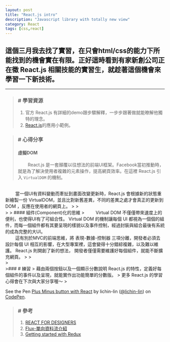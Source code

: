 ```yaml
---
layout: post
title: "React.js intro"
description: "Javascript library with totally new view"
category: React
tags: [css,react]
---
```

## 這個三月我去找了實習，在只會html/css的能力下所能找到的機會實在有限。正好這時看到有家新創公司正在徵 React.js 相關技能的實習生，就趁著這個機會來學習一下新技術。
---

>### # 學習資源
>1.    官方 React.js 有詳細的demo跟步驟解釋，一步步跟著做就能暸解他獨特的理念。
>2.    [React.js](http://tutorialzine.com/2014/07/5-practical-examples-for-learning-facebooks-react-framework/ "Title")的應用小範例。
>
>
<div class="paragraph-seperate"></div>

>### # 心得分享
>
>
> #### 虛擬DOM
>  &nbsp;&nbsp;&nbsp;&nbsp;&nbsp;&nbsp;&nbsp;&nbsp;React.js 是一套顛覆以往想法的前端UI框架。Facebook當初推動時，就是為了解決使用者複雜的元素操作，提高網頁效率。在這裡 React.js 引入 `VirtualDOM` 的機制。
<br>
&nbsp;&nbsp;&nbsp;&nbsp;&nbsp;&nbsp;&nbsp;&nbsp;當一個UI有資料變動而牽扯到畫面改變更新時，React.js 會根據新的狀態重新繪製一份 VirtualDOM，並且比對新舊差異，不同的差異之處才會真正的更新到 DOM ，反應在使用者的網頁上。
>
> <br>
>
> #### 組件(Component)化的思維
>&nbsp;&nbsp;&nbsp;&nbsp;&nbsp;&nbsp;&nbsp;&nbsp; Virtual DOM 不僅僅帶來速度上的便利，也使得UI有了可組合性。 Virtual DOM 的機制讓每個 UI 都視為一個個的組件，而每一個組件都有其要呈現的樣貌以及事件控制，經過封裝與組合最後有系統的成為完整的大UI。
<br>
&nbsp;&nbsp;&nbsp;&nbsp;&nbsp;&nbsp;&nbsp;&nbsp;這有別於MVC的前端思維，將 表現-數據-控制器 三項分離，開發者必須去設計每個 UI 相互的影響，在大型專案裡，這會變得十分錯綜複雜，以及難以維護。
React.js 則開創了新的想法， 開發者僅僅需要維護好每個組件，就能不斷擴充網頁。
>
> <br>
>
<div class="paragraph-seperate"></div>
>### # 練習
>	藉由兩個按鈕以及一個顯示分數說明 React.js 的特性，定義好每個組件的事件以及呈現，就能實作出功能簡單的分數版。
>	更多 React.js 的學習心得會在下次與大家分享喔～
><p data-height="301" data-theme-id="0" data-slug-hash="MKMezg" data-default-tab="result" data-user="lichin-lin" class="codepen">See the Pen <a href="http://codepen.io/lichin-lin/pen/MKMezg/">Plus Minus button with React</a> by lichin-lin (<a href="http://codepen.io/lichin-lin">@lichin-lin</a>) on <a href="http://codepen.io">CodePen</a>.</p>
<script async src="//assets.codepen.io/assets/embed/ei.js"></script>

>### # 參考
>1.    [REACT FOR DESIGNERS](http://reactfordesigners.com/labs/reactjs-introduction-for-people-who-know-just-enough-jquery-to-get-by/ "Title")
>2.    [Flux-單向資料流介紹](https://exma-square.gitbooks.io/mobious-cookbook/content/Front-End/Flux/Data-flow.html "Title")
>3.    [Getting started with Redux](https://egghead.io/series/getting-started-with-redux "Title")
>



